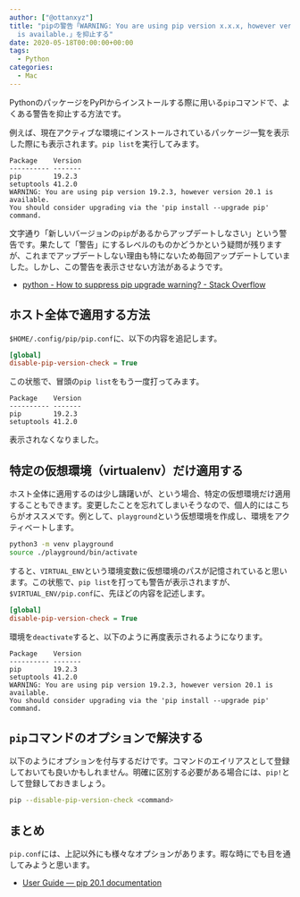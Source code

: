 ```yaml
---
author: ["@ottanxyz"]
title: "pipの警告「WARNING: You are using pip version x.x.x, however version y.y.y
  is available.」を抑止する"
date: 2020-05-18T00:00:00+00:00
tags:
  - Python
categories:
  - Mac
---
```

PythonのパッケージをPyPIからインストールする際に用いる`pip`コマンドで、よくある警告を抑止する方法です。

例えば、現在アクティブな環境にインストールされているパッケージ一覧を表示した際にも表示されます。`pip list`を実行してみます。

```text
Package    Version
---------- -------
pip        19.2.3
setuptools 41.2.0
WARNING: You are using pip version 19.2.3, however version 20.1 is available.
You should consider upgrading via the 'pip install --upgrade pip' command.
```

文字通り「新しいバージョンの`pip`があるからアップデートしなさい」という警告です。果たして「警告」にするレベルのものかどうかという疑問が残りますが、これまでアップデートしない理由も特にないため毎回アップデートしていました。しかし、この警告を表示させない方法があるようです。

* [python - How to suppress pip upgrade warning? - Stack Overflow](https://stackoverflow.com/questions/46288847/how-to-suppress-pip-upgrade-warning)

## ホスト全体で適用する方法

`$HOME/.config/pip/pip.conf`に、以下の内容を追記します。

```ini
[global]
disable-pip-version-check = True
```

この状態で、冒頭の`pip list`をもう一度打ってみます。

```text
Package    Version
---------- -------
pip        19.2.3
setuptools 41.2.0
```

表示されなくなりました。

## 特定の仮想環境（virtualenv）だけ適用する

ホスト全体に適用するのは少し躊躇いが、という場合、特定の仮想環境だけ適用することもできます。変更したことを忘れてしまいそうなので、個人的にはこちらがオススメです。例として、`playground`という仮想環境を作成し、環境をアクティベートします。

```zsh
python3 -m venv playground
source ./playground/bin/activate
```

すると、`VIRTUAL_ENV`という環境変数に仮想環境のパスが記憶されていると思います。この状態で、`pip list`を打っても警告が表示されますが、`$VIRTUAL_ENV/pip.conf`に、先ほどの内容を記述します。

```ini
[global]
disable-pip-version-check = True
```

環境を`deactivate`すると、以下のように再度表示されるようになります。

```text
Package    Version
---------- -------
pip        19.2.3
setuptools 41.2.0
WARNING: You are using pip version 19.2.3, however version 20.1 is available.
You should consider upgrading via the 'pip install --upgrade pip' command.
```

## `pip`コマンドのオプションで解決する

以下のようにオプションを付与するだけです。コマンドのエイリアスとして登録しておいても良いかもしれません。明確に区別する必要がある場合には、`pip!`として登録しておきましょう。

```zsh
pip --disable-pip-version-check <command>
```

## まとめ

`pip.conf`には、上記以外にも様々なオプションがあります。暇な時にでも目を通してみようと思います。

* [User Guide — pip 20.1 documentation](https://pip.pypa.io/en/stable/user_guide/#config-file)
